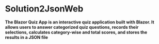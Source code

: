 # Solution2JsonWeb
**The Blazor Quiz App is an interactive quiz application built with Blazor. It allows users to answer categorized quiz questions, records their selections, calculates category-wise and total scores, and stores the results in a JSON file**
